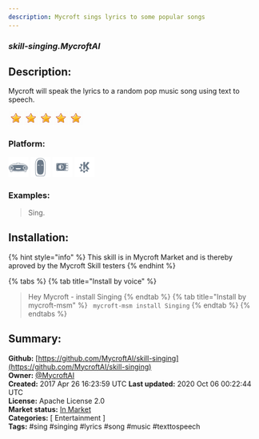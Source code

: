 ```yaml
---
description: Mycroft sings lyrics to some popular songs
---
```


### _skill-singing.MycroftAI_  
## Description:  
Mycroft will speak the lyrics to a random pop music song using text to speech.  
  
![](../.gitbook/assets/star.png)![](../.gitbook/assets/star.png)![](../.gitbook/assets/star.png)![](../.gitbook/assets/star.png)![](../.gitbook/assets/star.png)  
  
### Platform:  
 ![Mark I](../.gitbook/assets/mark-1-icon.png)  ![Mark II](../.gitbook/assets/mark-2-icon.png)  ![Picroft](../.gitbook/assets/picroft-icon.png)  ![plasmoid](../.gitbook/assets/kde.png)   
### Examples:  
> Sing.  
  
## Installation:  
{% hint style="info" %}
This skill is in Mycroft Market and is thereby aproved by the Mycroft Skill testers
{% endhint %}
    
{% tabs %}
{% tab title="Install by voice" %}
> Hey Mycroft - install Singing
{% endtab %}
  {% tab title="Install by mycroft-msm" %}
``` mycroft-msm install Singing```
{% endtab %}
  {% endtabs %}
    
## Summary:  
**Github:** [https://github.com/MycroftAI/skill-singing](https://github.com/MycroftAI/skill-singing)  
**Owner:** [@MycroftAI](https://github.com/MycroftAI)  
**Created:** 2017 Apr 26 16:23:59 UTC  **Last updated:** 2020 Oct 06 00:22:44 UTC  
**License:** Apache License 2.0  
**Market status:** [In Market](https://market.mycroft.ai/skill/mycroft-singing)  
**Categories:** [ Entertainment ]   
**Tags:** \#sing \#singing \#lyrics \#song \#music \#texttospeech   
